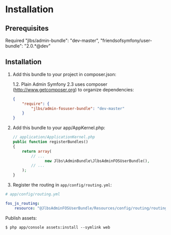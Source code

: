 Installation
============

Prerequisites
-------------
Required
          "jlbs/admin-bundle": "dev-master",
          "friendsofsymfony/user-bundle": "2.0.*@dev"

Installation
------------

1. Add this bundle to your project in composer.json:

    1.2. Plain Admin
    Symfony 2.3 uses composer (http://www.getcomposer.org) to organize dependencies:

    ```json
    {
        "require": {
            "jlbs/admin-fosuser-bundle": "dev-master"
        }
    }

2. Add this bundle to your app/AppKernel.php:

    ``` php
    // application/ApplicationKernel.php
    public function registerBundles()
    {
        return array(
            // ...
                  new Jlbs\AdminBundle\JlbsAdminFOSUserBundle(),
            // ...
        );
    }

3. Register the routing in `app/config/routing.yml`:

``` yml
# app/config/routing.yml

fos_js_routing:
    resource: "@JlbsAdminFOSUserBundle/Resources/config/routing/routing.yml"
```

Publish assets:

    $ php app/console assets:install --symlink web